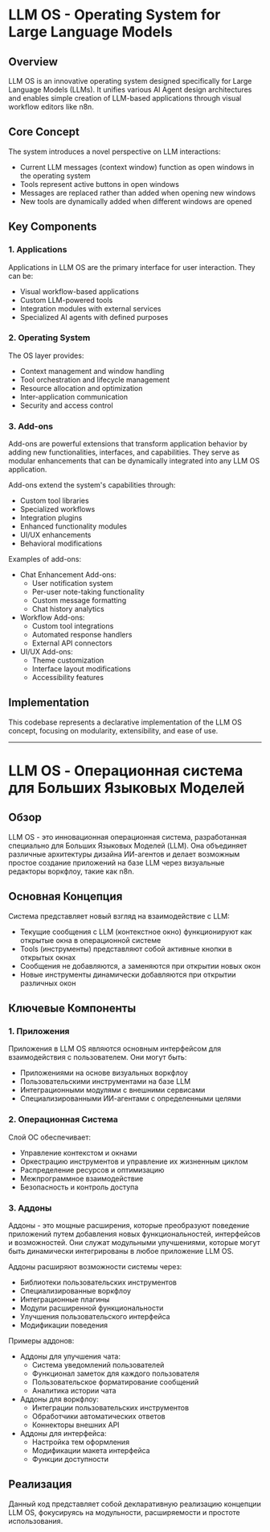 # LLM OS - Operating System for Large Language Models

## Overview
LLM OS is an innovative operating system designed specifically for Large Language Models (LLMs). It unifies various AI Agent design architectures and enables simple creation of LLM-based applications through visual workflow editors like n8n.

## Core Concept
The system introduces a novel perspective on LLM interactions:
- Current LLM messages (context window) function as open windows in the operating system
- Tools represent active buttons in open windows
- Messages are replaced rather than added when opening new windows
- New tools are dynamically added when different windows are opened

## Key Components

### 1. Applications
Applications in LLM OS are the primary interface for user interaction. They can be:
- Visual workflow-based applications
- Custom LLM-powered tools
- Integration modules with external services
- Specialized AI agents with defined purposes

### 2. Operating System
The OS layer provides:
- Context management and window handling
- Tool orchestration and lifecycle management
- Resource allocation and optimization
- Inter-application communication
- Security and access control

### 3. Add-ons
Add-ons are powerful extensions that transform application behavior by adding new functionalities, interfaces, and capabilities. They serve as modular enhancements that can be dynamically integrated into any LLM OS application.

Add-ons extend the system's capabilities through:
- Custom tool libraries
- Specialized workflows
- Integration plugins
- Enhanced functionality modules
- UI/UX enhancements
- Behavioral modifications

Examples of add-ons:
- Chat Enhancement Add-ons:
  - User notification system
  - Per-user note-taking functionality
  - Custom message formatting
  - Chat history analytics
- Workflow Add-ons:
  - Custom tool integrations
  - Automated response handlers
  - External API connectors
- UI/UX Add-ons:
  - Theme customization
  - Interface layout modifications
  - Accessibility features

## Implementation
This codebase represents a declarative implementation of the LLM OS concept, focusing on modularity, extensibility, and ease of use.

---

# LLM OS - Операционная система для Больших Языковых Моделей

## Обзор
LLM OS - это инновационная операционная система, разработанная специально для Больших Языковых Моделей (LLM). Она объединяет различные архитектуры дизайна ИИ-агентов и делает возможным простое создание приложений на базе LLM через визуальные редакторы воркфлоу, такие как n8n.

## Основная Концепция
Система представляет новый взгляд на взаимодействие с LLM:
- Текущие сообщения с LLM (контекстное окно) функционируют как открытые окна в операционной системе
- Tools (инструменты) представляют собой активные кнопки в открытых окнах
- Сообщения не добавляются, а заменяются при открытии новых окон
- Новые инструменты динамически добавляются при открытии различных окон

## Ключевые Компоненты

### 1. Приложения
Приложения в LLM OS являются основным интерфейсом для взаимодействия с пользователем. Они могут быть:
- Приложениями на основе визуальных воркфлоу
- Пользовательскими инструментами на базе LLM
- Интеграционными модулями с внешними сервисами
- Специализированными ИИ-агентами с определенными целями

### 2. Операционная Система
Слой ОС обеспечивает:
- Управление контекстом и окнами
- Оркестрацию инструментов и управление их жизненным циклом
- Распределение ресурсов и оптимизацию
- Межпрограммное взаимодействие
- Безопасность и контроль доступа

### 3. Аддоны
Аддоны - это мощные расширения, которые преобразуют поведение приложений путем добавления новых функциональностей, интерфейсов и возможностей. Они служат модульными улучшениями, которые могут быть динамически интегрированы в любое приложение LLM OS.

Аддоны расширяют возможности системы через:
- Библиотеки пользовательских инструментов
- Специализированные воркфлоу
- Интеграционные плагины
- Модули расширенной функциональности
- Улучшения пользовательского интерфейса
- Модификации поведения

Примеры аддонов:
- Аддоны для улучшения чата:
  - Система уведомлений пользователей
  - Функционал заметок для каждого пользователя
  - Пользовательское форматирование сообщений
  - Аналитика истории чата
- Аддоны для воркфлоу:
  - Интеграции пользовательских инструментов
  - Обработчики автоматических ответов
  - Коннекторы внешних API
- Аддоны для интерфейса:
  - Настройка тем оформления
  - Модификации макета интерфейса
  - Функции доступности

## Реализация
Данный код представляет собой декларативную реализацию концепции LLM OS, фокусируясь на модульности, расширяемости и простоте использования.
